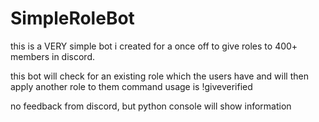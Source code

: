 # SimpleRoleBot
this is a VERY simple bot i created for a once off to give roles to 400+ members in discord. 

this bot will check for an existing role which the users have and will then apply another role to them
command usage is !giveverified

no feedback from discord, but python console will show information
